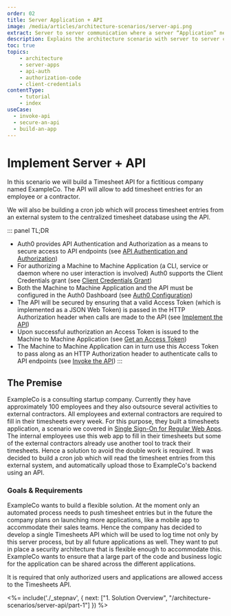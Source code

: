 ```yaml
---
order: 02
title: Server Application + API
image: /media/articles/architecture-scenarios/server-api.png
extract: Server to server communication where a server “Application” needs to make secure calls to an API (“Resource Server”), but on behalf of the application vs. a user.
description: Explains the architecture scenario with server to server communication with secure calls to an API (“Resource Server”), but on behalf of the application vs. a user.
toc: true
topics:
    - architecture
    - server-apps
    - api-auth
    - authorization-code
    - client-credentials
contentType:
    - tutorial
    - index
useCase:
  - invoke-api
  - secure-an-api
  - build-an-app
---
```


# Implement Server + API

In this scenario we will build a Timesheet API for a fictitious company named ExampleCo. The API will allow to add timesheet entries for an employee or a contractor.

We will also be building a cron job which will process timesheet entries from an external system to the centralized timesheet database using the API.

::: panel TL;DR
* Auth0 provides API Authentication and Authorization as a means to secure access to API endpoints (see [API Authentication and Authorization](/architecture-scenarios/server-api/part-1#api-authentication-and-authorization))
* For authorizing a Machine to Machine Application (a CLI, service or daemon where no user interaction is involved) Auth0 supports the Client Credentials grant (see [Client Credentials Grant](/architecture-scenarios/server-api/part-1#client-credentials-grant))
* Both the Machine to Machine Application and the API must be configured in the Auth0 Dashboard (see [Auth0 Configuration](/architecture-scenarios/server-api/part-2))
* The API will be secured by ensuring that a valid Access Token (which is implemented as a JSON Web Token) is passed in the HTTP Authorization header when calls are made to the API (see [Implement the API](/architecture-scenarios/server-api/part-3))
* Upon successful authorization an Access Token is issued to the Machine to Machine Application (see [Get an Access Token](/architecture-scenarios/server-api/part-3#get-an-access-token))
* The Machine to Machine Application can in turn use this Access Token to pass along as an HTTP Authorization header to authenticate calls to API endpoints (see [Invoke the API](/architecture-scenarios/server-api/part-3#invoke-the-api))
:::

## The Premise

ExampleCo is a consulting startup company. Currently they have approximately 100 employees and they also outsource several activities to external contractors. All employees and external contractors are required to fill in their timesheets every week. For this purpose, they built a timesheets application, a scenario we covered in [Single Sign-On for Regular Web Apps](/architecture-scenarios/web-app-sso). The internal employees use this web app to fill in their timesheets but some of the external contractors already use another tool to track their timesheets. Hence a solution to avoid the double work is required. It was decided to build a cron job which will read the timesheet entries from this external system, and automatically upload those to ExampleCo's backend using an API.

### Goals & Requirements

ExampleCo wants to build a flexible solution. At the moment only an automated process needs to push timesheet entries but in the future the company plans on launching more applications, like a mobile app to accommodate their sales teams. Hence the company has decided to develop a single Timesheets API which will be used to log time not only by this server process, but by all future applications as well. They want to put in place a security architecture that is flexible enough to accommodate this. ExampleCo wants to ensure that a large part of the code and business logic for the application can be shared across the different applications.

It is required that only authorized users and applications are allowed access to the Timesheets API.

<%= include('./_stepnav', {
 next: ["1. Solution Overview", "/architecture-scenarios/server-api/part-1"]
}) %>
